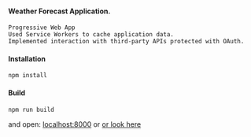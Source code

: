#### Weather Forecast Application.

```
Progressive Web App
Used Service Workers to cache application data.
Implemented interaction with third-party APIs protected with OAuth.
```

#### Installation

```
npm install
```
#### Build
```
npm run build
```
and open: [localhost:8000](http://localhost:8000)
or [or look here](https://weather-litichevskiys-projects.vercel.app/)